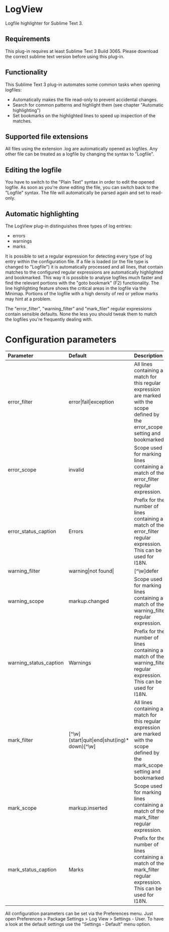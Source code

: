 # LogView
Logfile highlighter for Sublime Text 3.

## Requirements
This plug-in requires at least Sublime Text 3 Build 3065. Please download the correct sublime text version before using this plug-in.

## Functionality
This Sublime Text 3 plug-in automates some common tasks when opening logfiles:
- Automatically makes the file read-only to prevent accidental changes.
- Search for common patterns and highlight them (see chapter "Automatic highlighting")
- Set bookmarks on the highlighted lines to speed up inspection of the matches.

## Supported file extensions
All files using the extension .log are automatically opened as logfiles. Any other file can be treated as a logfile by changing the syntax to "Logfile".

## Editing the logfile
You have to switch to the "Plain Text" syntax in order to edit the opened logfile. As soon as you're done editing the file, you can switch back to the "Logfile" syntax. The file will automatically be parsed again and set to read-only.

## Automatic highlighting
The LogView plug-in distinguishes three types of log entries:
- errors
- warnings
- marks

It is possible to set a regular expression for detecting every type of log entry within the configuration file. If a file is loaded (or the file type is changed to "Logfile") it is automatically processed and all lines, that contain matches to the configured regular expressions are automatically highlighted and bookmarked. This way it is possible to analyse logfiles much faster and find the relevant portions with the "goto bookmark" (F2) functionality. The line highlighting feature shows the critical areas in the logfile via the Minimap. Portions of the logfile with a high density of red or yellow marks may hint at a problem.

The "error_filter", "warning_filter" and "mark_filer" regular expressions contain sensible defaults. None the less you should tweak them to match the logfiles you're frequently dealing with.

# Configuration parameters
| Parameter              | Default                         | Description |
| :--------------------- | :------------------------------ | :---------- |
| error_filter           | error\|fail\|exception          | All lines containing a match for this regular expression are marked with the scope defined by the error_scope setting and bookmarked. |
| error_scope            | invalid                         | Scope used for marking lines containing a match of the error_filter regular expression. |
| error_status_caption   | Errors                          | Prefix for the number of lines containing a match of the error_filter regular expression. This can be used for I18N. |
| warning_filter         | warning\|not found\||[^\w]defer | All lines containing a match for this regular expression are marked with the scope defined by the warning_scope setting and bookmarked. |
| warning_scope          | markup.changed                  | Scope used for marking lines containing a match of the warning_filter regular expression. |
| warning_status_caption | Warnings                        | Prefix for the number of lines containing a match of the warning_filter regular expression. This can be used for I18N. |
| mark_filter            | \[^\w\]\(start\|quit\|end\|shut\(ing\)* down\)\[^\w\] | All lines containing a match for this regular expression are marked with the scope defined by the mark_scope setting and bookmarked. |
| mark_scope             | markup.inserted                 | Scope used for marking lines containing a match of the mark_filter regular expression. |
| mark_status_caption    | Marks                           | Prefix for the number of lines containing a match of the mark_filter regular expression. This can be used for I18N. |

All configuration parameters can be set via the Preferences menu. Just open Preferences > Package Settings > Log View > Settings - User. To have a look at the default settings use the "Settings - Default" menu option.
